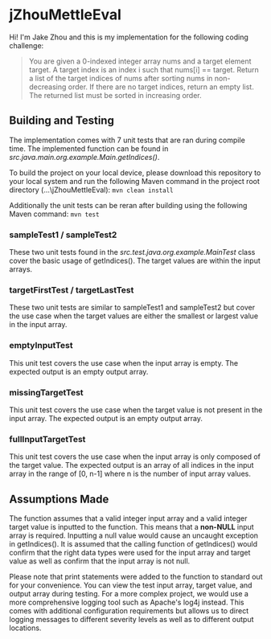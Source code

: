 # jZhouMettleEval

Hi! I'm Jake Zhou and this is my implementation for the following coding challenge:

> You are given a 0-indexed integer array nums and a target element target. 
> A target index is an index i such that nums[i] == target.
> Return a list of the target indices of nums after sorting nums in non-decreasing order. 
> If there are no target indices, return an empty list. 
> The returned list must be sorted in increasing order.


## Building and Testing

The implementation comes with 7 unit tests that are ran during compile time. 
The implemented function can be found in *src.java.main.org.example.Main.getIndices()*.

To build the project on your local device, please download this repository to your local system and run the following Maven command in the project root directory (...\jZhouMettleEval):
`mvn clean install`

Additionally the unit tests can be reran after building using the following Maven command:
`mvn test`

### sampleTest1 / sampleTest2
These two unit tests found in the *src.test.java.org.example.MainTest* class cover the basic usage of getIndices(). The target values are within the input arrays.

### targetFirstTest / targetLastTest
These two unit tests are similar to sampleTest1 and sampleTest2 but cover the use case when the target values are either the smallest or largest value in the input array.

### emptyInputTest
This unit test covers the use case when the input array is empty. The expected output is an empty output array.

### missingTargetTest
This unit test covers the use case when the target value is not present in the input array. The expected output is an empty output array.

### fullInputTargetTest
This unit test covers the use case when the input array is only composed of the target value. The expected output is an array of all indices in the input array in the range of [0, n-1] where n is the number of input array values.

## Assumptions Made
The function assumes that a valid integer input array and a valid integer target value is inputted to the function. This means that a **non-NULL** input array is required. Inputting a null value would cause an uncaught exception in getIndices(). It is assumed that the calling function of getIndices() would confirm that the right data types were used for the input array and target value as well as confirm that the input array is not null.

Please note that print statements were added to the function to standard out for your convenience. You can view the test input array, target value, and output array during testing. 
For a more complex project, we would use a more comprehensive logging tool such as Apache's log4j instead. This comes with additional configuration requirements but allows us to direct logging messages to different severity levels as well as to different output locations.

